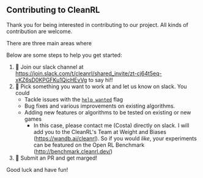 ## Contributing to CleanRL

Thank you for being interested in contributing to our project. All kinds of contribution are welcome. 

There are three main areas where 

Below are some steps to help you get started:

1. 👋 Join our slack channel at https://join.slack.com/t/cleanrl/shared_invite/zt-cj64t5eq-xKZ6sD0KPGFKu1QicHEvVg
to say hi!!
2. 🔨 Pick something you want to work at and let us know on slack. You could
    * Tackle issues with the [`help wanted`](https://github.com/vwxyzjn/cleanrl/issues?q=is%3Aissue+is%3Aopen+label%3A%22help+wanted%22) flag 
    * Bug fixes and various improvements on existing algorithms.
    * Adding new features or algorithms to be tested on existing or new games
        * In this case, please contact me (Costa) directly on slack. I will add you to the CleanRL's Team at Weight and Biases (https://wandb.ai/cleanrl). 
          So if you would *like*, your experiments can be featured on the Open RL Benchmark (http://benchmark.cleanrl.dev/)
3. 🎇 Submit an PR and get marged!

Good luck and have fun!
